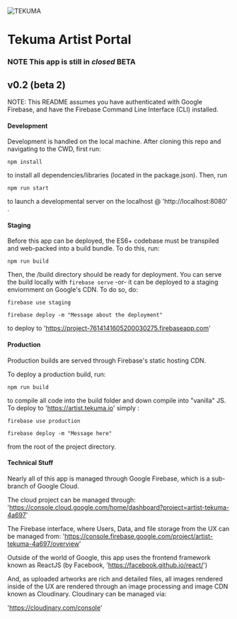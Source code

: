 ![TEKUMA](https://artist.tekuma.io/logos/logo.png)

Tekuma Artist Portal
=====================
### **NOTE** This app is still in *closed* BETA

##  v0.2  (beta 2)

[logo]:https://artist.tekuma.io/logos/logo.png

NOTE: This README assumes you have authenticated with Google Firebase,
and have the Firebase Command Line Interface (CLI) installed.

#### Development
Development is handled on the local machine. After cloning this repo and navigating
to the CWD, first run:

`npm install`

to install all dependencies/libraries (located in the package.json).
Then, run

`npm run start`

to launch a developmental server on the localhost @
'http://localhost:8080' .

#### Staging
Before this app can be deployed, the ES6+ codebase must be transpiled and
web-packed into a build bundle. To do this, run:

`npm run build`

Then, the /build directory should be ready for deployment. You can serve the
build locally with
`firebase serve`
 -or-
 it can be deployed to a staging enviornment on Google's CDN.
 To do so, do:

 `firebase use staging`

 `firebase deploy -m "Message about the deployment"`

 to deploy to 'https://project-7614141605200030275.firebaseapp.com'

#### Production

Production builds are served through Firebase's static hosting CDN.

To deploy a production build, run:

`npm run build`

to compile all code into the build folder and down compile into "vanilla" JS.
To deploy to 'https://artist.tekuma.io' simply :

`firebase use production`

`firebase deploy -m "Message here"`

 from the root of the project directory.

 #### Technical Stuff

 Nearly all of this app is managed through
 Google Firebase, which is a sub-branch of Google Cloud.

 The cloud project can be managed through:
 'https://console.cloud.google.com/home/dashboard?project=artist-tekuma-4a697'

 The Firebase interface, where Users, Data, and file storage from the UX can be managed from:
 'https://console.firebase.google.com/project/artist-tekuma-4a697/overview'

 Outside of the world of Google, this app uses the frontend framework known as ReactJS (by Facebook, 'https://facebook.github.io/react/')

 And, as uploaded artworks are rich and detailed files, all images rendered inside of the UX are rendered through an image processing and image CDN known as Cloudinary. Cloudinary can be managed via:
 
 'https://cloudinary.com/console'
